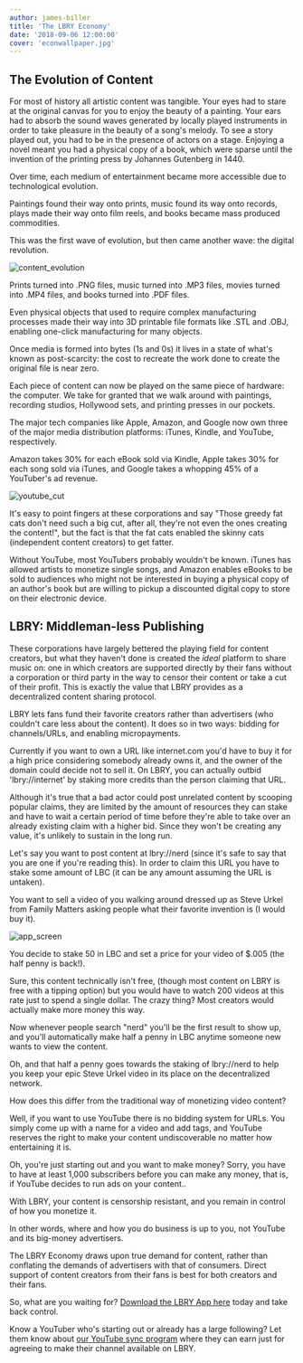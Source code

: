 ```yaml
---
author: james-biller
title: 'The LBRY Economy'
date: '2018-09-06 12:00:00'
cover: 'econwallpaper.jpg'
---
```


## The Evolution of Content ##

For most of history all artistic content was tangible. Your eyes had to stare at the original canvas for you to enjoy the beauty of a painting. Your ears had to absorb the sound waves generated by locally played instruments in order to take pleasure in the beauty of a song's melody. To see a story played out, you had to be in the presence of actors on a stage. Enjoying a novel meant you had a physical copy of a book, which were sparse until the invention of the printing press by Johannes Gutenberg in 1440.

Over time, each medium of entertainment became more accessible due to technological evolution.

Paintings found their way onto prints, music found its way onto records, plays made their way onto film reels, and books became mass produced commodities.

This was the first wave of evolution, but then came another wave: the digital revolution.

![content_evolution](https://spee.ch/0/content-evolution "image_tooltip")

Prints turned into .PNG files, music turned into .MP3 files, movies turned into .MP4 files, and books turned into .PDF files.

Even physical objects that used to require complex manufacturing processes made their way into 3D printable file formats like .STL and .OBJ, enabling one-click manufacturing for many objects.

Once media is formed into bytes (1s and 0s) it lives in a state of what's known as post-scarcity: the cost to recreate the work done to create the original file is near zero.

Each piece of content can now be played on the same piece of hardware: the computer. We take for granted that we walk around with paintings, recording studios, Hollywood sets, and printing presses in our pockets.

The major tech companies like Apple, Amazon, and Google now own three of the major media distribution platforms: iTunes, Kindle, and YouTube, respectively.

Amazon takes 30% for each eBook sold via Kindle, Apple takes 30% for each song sold via iTunes, and Google takes a whopping 45% of a YouTuber's ad revenue.

![youtube_cut](https://spee.ch/d/YT-Cut "image_tooltip")

It's easy to point fingers at these corporations and say "Those greedy fat cats don't need such a big cut, after all, they're not even the ones creating the content!", but the fact is that the fat cats enabled the skinny cats (independent content creators) to get fatter.

Without YouTube, most YouTubers probably wouldn't be known. iTunes has allowed artists to monetize single songs, and Amazon enables eBooks to be sold to audiences who might not be interested in buying a physical copy of an author's book but are willing to pickup a discounted digital copy to store on their electronic device.

## LBRY: Middleman-less Publishing ##

These corporations have largely bettered the playing field for content creators, but what they haven't done is created the _ideal_ platform to share music on: one in which creators are supported directly by their fans without a corporation or third party in the way to censor their content or take a cut of their profit. This is exactly the value that LBRY provides as a decentralized content sharing protocol.

LBRY lets fans fund their favorite creators rather than advertisers (who couldn't care less about the content). It does so in two ways: bidding for channels/URLs, and enabling micropayments.

Currently if you want to own a URL like internet.com you'd have to buy it for a high price considering somebody already owns it, and the owner of the domain could decide not to sell it. On LBRY, you can actually outbid 'lbry://internet' by staking more credits than the person claiming that URL.

Although it's true that a bad actor could post unrelated content by scooping popular claims, they are limited by the amount of resources they can stake and have to wait a certain period of time before they're able to take over an already existing claim with a higher bid. Since they won't be creating any value, it's unlikely to sustain in the long run.

Let's say you want to post content at lbry://nerd (since it's safe to say that you are one if you're reading this). In order to claim this URL you have to stake some amount of LBC (it can be any amount assuming the URL is untaken).

You want to sell a video of you walking around dressed up as Steve Urkel from Family Matters asking people what their favorite invention is (I would buy it).

![app_screen](https://spee.ch/5/App-Screen "image_tooltip")

You decide to stake 50 in LBC and set a price for your video of $.005 (the half penny is back!).

Sure, this content technically isn't free, (though most content on LBRY is free with a tipping option) but you would have to watch 200 videos at this rate just to spend a single dollar. The crazy thing? Most creators would actually make more money this way.

Now whenever people search "nerd" you'll be the first result to show up, and you'll automatically make half a penny in LBC anytime someone new wants to view the content.

Oh, and that half a penny goes towards the staking of lbry://nerd to help you keep your epic Steve Urkel video in its place on the decentralized network.

How does this differ from the traditional way of monetizing video content?

Well, if you want to use YouTube there is no bidding system for URLs. You simply come up with a name for a video and add tags, and YouTube reserves the right to make your content undiscoverable no matter how entertaining it is.

Oh, you're just starting out and you want to make money? Sorry, you have to have at least 1,000 subscribers before you can make any money, that is, if YouTube decides to run ads on your content..

With LBRY, your content is censorship resistant, and you remain in control of how you monetize it.

In other words, where and how you do business is up to you, not YouTube and its big-money advertisers.

The LBRY Economy draws upon true demand for content, rather than conflating the demands of advertisers with that of consumers. Direct support of content creators from their fans is best for both creators and their fans.

So, what are you waiting for? [Download the LBRY App here](https://lbry.io/get) today and take back control.

Know a YouTuber who's starting out or already has a large following? Let them know about [our YouTube sync program](https://lbry.io/youtube) where they can earn just for agreeing to make their channel available on LBRY.
